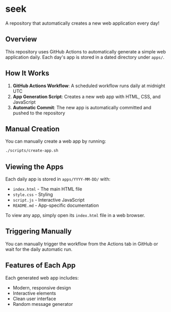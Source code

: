# seek

A repository that automatically creates a new web application every day!

## Overview

This repository uses GitHub Actions to automatically generate a simple web application daily. Each day's app is stored in a dated directory under `apps/`.

## How It Works

1. **GitHub Actions Workflow**: A scheduled workflow runs daily at midnight UTC
2. **App Generation Script**: Creates a new web app with HTML, CSS, and JavaScript
3. **Automatic Commit**: The new app is automatically committed and pushed to the repository

## Manual Creation

You can manually create a web app by running:

```bash
./scripts/create-app.sh
```

## Viewing the Apps

Each daily app is stored in `apps/YYYY-MM-DD/` with:
- `index.html` - The main HTML file
- `style.css` - Styling
- `script.js` - Interactive JavaScript
- `README.md` - App-specific documentation

To view any app, simply open its `index.html` file in a web browser.

## Triggering Manually

You can manually trigger the workflow from the Actions tab in GitHub or wait for the daily automatic run.

## Features of Each App

Each generated web app includes:
- Modern, responsive design
- Interactive elements
- Clean user interface
- Random message generator